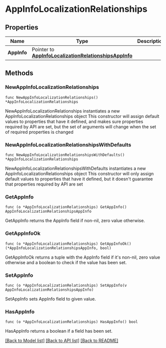 # AppInfoLocalizationRelationships

## Properties

Name | Type | Description | Notes
------------ | ------------- | ------------- | -------------
**AppInfo** | Pointer to [**AppInfoLocalizationRelationshipsAppInfo**](AppInfoLocalizationRelationshipsAppInfo.md) |  | [optional] 

## Methods

### NewAppInfoLocalizationRelationships

`func NewAppInfoLocalizationRelationships() *AppInfoLocalizationRelationships`

NewAppInfoLocalizationRelationships instantiates a new AppInfoLocalizationRelationships object
This constructor will assign default values to properties that have it defined,
and makes sure properties required by API are set, but the set of arguments
will change when the set of required properties is changed

### NewAppInfoLocalizationRelationshipsWithDefaults

`func NewAppInfoLocalizationRelationshipsWithDefaults() *AppInfoLocalizationRelationships`

NewAppInfoLocalizationRelationshipsWithDefaults instantiates a new AppInfoLocalizationRelationships object
This constructor will only assign default values to properties that have it defined,
but it doesn't guarantee that properties required by API are set

### GetAppInfo

`func (o *AppInfoLocalizationRelationships) GetAppInfo() AppInfoLocalizationRelationshipsAppInfo`

GetAppInfo returns the AppInfo field if non-nil, zero value otherwise.

### GetAppInfoOk

`func (o *AppInfoLocalizationRelationships) GetAppInfoOk() (*AppInfoLocalizationRelationshipsAppInfo, bool)`

GetAppInfoOk returns a tuple with the AppInfo field if it's non-nil, zero value otherwise
and a boolean to check if the value has been set.

### SetAppInfo

`func (o *AppInfoLocalizationRelationships) SetAppInfo(v AppInfoLocalizationRelationshipsAppInfo)`

SetAppInfo sets AppInfo field to given value.

### HasAppInfo

`func (o *AppInfoLocalizationRelationships) HasAppInfo() bool`

HasAppInfo returns a boolean if a field has been set.


[[Back to Model list]](../README.md#documentation-for-models) [[Back to API list]](../README.md#documentation-for-api-endpoints) [[Back to README]](../README.md)


